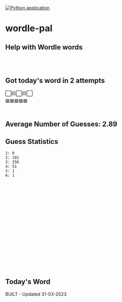 [![Python application](https://github.com/schleising/wordle-pal/actions/workflows/python-app.yml/badge.svg)](https://github.com/schleising/wordle-pal/actions/workflows/python-app.yml)
# wordle-pal
## Help with Wordle words
</br>
</br>

## Got today's word in 2 attempts</br>
⬜🟨⬜🟨⬜\
🟩🟩🟩🟩🟩\
</br>
## Average Number of Guesses: 2.89</br>
## Guess Statistics</br>
    1: 0
    2: 101
    3: 256
    4: 51
    5: 1
    6: 1
</br>
</br>
</br>
</br>
</br>
</br>
</br>
</br>
</br>
</br>
</br>
</br>
</br>
</br>
</br>
</br>

## Today's Word
BUILT - Updated 31-03-2023
